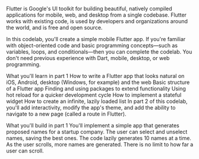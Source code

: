 Flutter is Google's UI toolkit for building beautiful, natively compiled applications for mobile, web, and desktop from a single codebase. Flutter works with existing code, is used by developers and organizations around the world, and is free and open source.

In this codelab, you'll create a simple mobile Flutter app. If you're familiar with object-oriented code and basic programming concepts—such as variables, loops, and conditionals—then you can complete the codelab. You don't need previous experience with Dart, mobile, desktop, or web programming.

What you'll learn in part 1
How to write a Flutter app that looks natural on iOS, Android, desktop (Windows, for example) and the web
Basic structure of a Flutter app
Finding and using packages to extend functionality
Using hot reload for a quicker development cycle
How to implement a stateful widget
How to create an infinite, lazily loaded list
In part 2 of this codelab, you'll add interactivity, modify the app's theme, and add the ability to navigate to a new page (called a route in Flutter).

What you'll build in part 1
You'll implement a simple app that generates proposed names for a startup company. The user can select and unselect names, saving the best ones. The code lazily generates 10 names at a time. As the user scrolls, more names are generated. There is no limit to how far a user can scroll.
